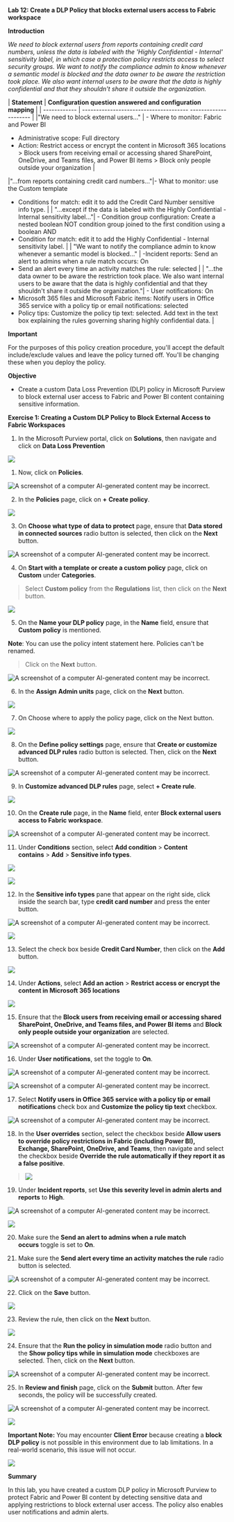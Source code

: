 **Lab 12: Create a DLP Policy that blocks external users access to
Fabric workspace**

**Introduction**

*We need to block external users from reports containing credit card
numbers, unless the data is labeled with the 'Highly Confidential -
Internal' sensitivity label, in which case a protection policy restricts
access to select security groups. We want to notify the compliance admin
to know whenever a semantic model is blocked and the data owner to be
aware the restriction took place. We also want internal users to be
aware that the data is highly confidential and that they shouldn't share
it outside the organization.*

| **Statement** | **Configuration question answered and configuration mapping** |
| ------------  | -------------------------------------- ---------------------  |
|"We need to block external users..."           |       - Where to monitor: Fabric and Power BI
- Administrative scope: Full directory
- Action: Restrict access or encrypt the content in Microsoft 365 locations > Block users from receiving email or accessing shared SharePoint, OneDrive, and Teams files, and Power BI items > Block only people outside your organization
|

|"...from reports containing credit card numbers..."|- What to monitor: use the Custom template
- Conditions for match: edit it to add the Credit Card Number sensitive info type.
|
|  "...except if the data is labeled with the Highly Confidential - Internal sensitivity label..."|        - Condition group configuration: Create a nested boolean NOT condition group joined to the first condition using a boolean AND
- Condition for match: edit it to add the Highly Confidential - Internal sensitivity label.
|
|  "We want to notify the compliance admin to know whenever a semantic model is blocked..."           |                          -Incident reports: Send an alert to admins when a rule match occurs: On
- Send an alert every time an activity matches the rule: selected
  |
|  "...the data owner to be aware the restriction took place. We also want internal users to be aware that the data is highly confidential and that they shouldn't share it outside the organization."|                    - User notifications: On
- Microsoft 365 files and Microsoft Fabric items: Notify users in Office 365 service with a policy tip or email notifications: selected
- Policy tips: Customize the policy tip text: selected. Add text in the text box explaining the rules governing sharing highly confidential data.
|

**Important**

For the purposes of this policy creation procedure, you'll accept the
default include/exclude values and leave the policy turned off. You'll
be changing these when you deploy the policy.

**Objective**

- Create a custom Data Loss Prevention (DLP) policy in Microsoft Purview
  to block external user access to Fabric and Power BI content
  containing sensitive information.

**Exercise 1: Creating a Custom DLP Policy to Block External Access to
Fabric Workspaces**

1.  In the Microsoft Purview portal, click on **Solutions**, then
    navigate and click on **Data Loss Prevention**

![](./media/image1.png)

1.  Now, click on **Policies**.

![A screenshot of a computer AI-generated content may be
incorrect.](./media/image2.png)

2.  In the **Policies** page, click on **+** **Create policy**.

![](./media/image3.png)

3.  On **Choose what type of data to protect** page, ensure that **Data
    stored in connected sources** radio button is selected, then click
    on the **Next** button.

![A screenshot of a computer AI-generated content may be
incorrect.](./media/image4.png)

4.  On **Start with a template or create a custom policy** page, click
    on **Custom** under **Categories**.

> Select **Custom policy** from the **Regulations** list, then click on
> the **Next** button.

![](./media/image5.png)

5.  On the **Name your DLP policy** page, in the **Name** field, ensure
    that **Custom policy** is mentioned.

**Note**: You can use the policy intent statement here. Policies can't
be renamed.

> Click on the **Next** button.

![A screenshot of a computer AI-generated content may be
incorrect.](./media/image6.png)

6.  In the **Assign** **Admin units** page, click on the **Next**
    button.

![](./media/image7.png)

7.  On Choose where to apply the policy page, click on the Next button.

![](./media/image8.png)

8.  On the **Define policy settings** page, ensure that **Create or
    customize advanced DLP rules** radio button is selected. Then, click
    on the **Next** button.

![A screenshot of a computer AI-generated content may be
incorrect.](./media/image9.png)

9.  In **Customize advanced DLP rules** page, select **+ Create rule**.

![](./media/image10.png)

10. On the **Create rule** page, in the **Name** field, enter **Block
    external users access to Fabric workspace**.

![A screenshot of a computer AI-generated content may be
incorrect.](./media/image11.png)

11. Under **Conditions** section, select **Add condition** \> **Content
    contains** \> **Add** \> **Sensitive info types**.

![](./media/image12.png)

![](./media/image13.png)

12. In the **Sensitive info types** pane that appear on the right side,
    click inside the search bar, type **credit card number** and press
    the enter button.

![A screenshot of a computer AI-generated content may be
incorrect.](./media/image14.png)

![](./media/image15.png)

13. Select the check box beside **Credit Card Number**, then click on
    the **Add** button.

![](./media/image16.png)

14. Under **Actions**, select **Add an action** \> **Restrict access or
    encrypt the content in Microsoft 365 locations**

![](./media/image17.png)

15. Ensure that the **Block users from receiving email or accessing
    shared SharePoint, OneDrive, and Teams files, and Power BI
    items** and **Block only people outside your organization** are
    selected.

![A screenshot of a computer AI-generated content may be
incorrect.](./media/image18.png)

16. Under **User notifications**, set the toggle to **On**.

![A screenshot of a computer AI-generated content may be
incorrect.](./media/image19.png)

![A screenshot of a computer AI-generated content may be
incorrect.](./media/image20.png)

17. Select **Notify users in Office 365 service with a policy tip or
    email notifications** check box and **Customize the policy tip
    text** checkbox.

![A screenshot of a computer AI-generated content may be
incorrect.](./media/image21.png)

18. In the **User overrides** section, select the checkbox beside
    **Allow users to override policy restrictions in Fabric (including
    Power BI), Exchange, SharePoint, OneDrive, and Teams**, then
    navigate and select the checkbox beside **Override the rule
    automatically if they report it as a false positive**.

> ![](./media/image22.png)

19. Under **Incident reports**, set **Use this severity level in admin
    alerts and reports** to **High**.

![A screenshot of a computer AI-generated content may be
incorrect.](./media/image23.png)

![](./media/image24.png)

20. Make sure the **Send an alert to admins when a rule match
    occurs** toggle is set to **On**.

21. Make sure the **Send alert every time an activity matches the
    rule** radio button is selected.

![A screenshot of a computer AI-generated content may be
incorrect.](./media/image25.png)

22. Click on the **Save** button.

![](./media/image26.png)

23. Review the rule, then click on the **Next** button.

![](./media/image27.png)

24. Ensure that the **Run the policy in simulation mode** radio button
    and the **Show policy tips while in simulation mode** checkboxes are
    selected. Then, click on the **Next** button.

![A screenshot of a computer AI-generated content may be
incorrect.](./media/image28.png)

25. In **Review and finish** page, click on the **Submit** button. After
    few seconds, the policy will be successfully created.

![A screenshot of a computer AI-generated content may be
incorrect.](./media/image29.png)

![](./media/image30.png)

**Important Note:** You may encounter **Client Error** because creating
a **block DLP policy** is not possible in this environment due to lab
limitations. In a real-world scenario, this issue will not occur.

![](./media/image31.png)

**Summary**

In this lab, you have created a custom DLP policy in Microsoft Purview
to protect Fabric and Power BI content by detecting sensitive data and
applying restrictions to block external user access. The policy also
enables user notifications and admin alerts.
